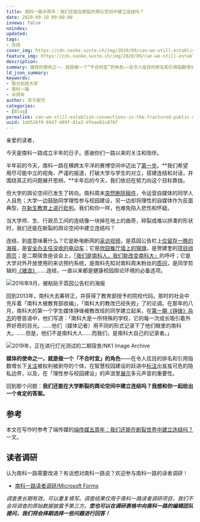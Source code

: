 ```yaml
---
title: 南科一路半周年：我们还能在断裂的舆论空间中建立连结吗？
date: 2020-09-10 09:00:00
isnews: false
noindex:
updated:
tags:
- 总结
cover_img: https://cdn.nanke.suste.ch/img/2020/09/can-we-still-establish-connections-in-the-fractured-public-opinion-space/banner.png
feature_img: https://cdn.nanke.suste.ch/img/2020/09/can-we-still-establish-connections-in-the-fractured-public-opinion-space/feature.svg
description:
summary: 媒体的使命之一，就是做一个“不合时宜”的角色——在令人炫目的排名和引用指数增长下关注被权利被剥夺的个体，在智慧校园建设的跃进中标注出岌岌可危的隐私边界，以及，在「理性参与校园建设」的声浪里展示多元声音的重要性。
ld_json_summary:
keywords:
- 南方科技大学
- 南科一路
- 半周年
author: 淳于妮可
categories:
- [Blog]
permalink: can-we-still-establish-connections-in-the-fractured-public-opinion-space
uuid: 1dd526f0-6947-409f-81a3-dfeae81c878f
---
```


亲爱的读者，

今天是南科一路成立半年的日子。感谢你们一路以来的关注和陪伴。

半年前的今天，南科一路在横跨太平洋的赛博空间中迈出了[第一步](https://nanke.suste.ch/2020/03/10/school-bus-plan-update/)。**我们希望用尽可能中立的视角、严谨的报道，打破大学与学生的对立，搭建连结和对话，并围绕真正的问题展开思辨。**半年后的今天，我们依旧在努力向这个目标靠拢。

但大学的舆论空间已发生了转向。南科周末[突然删除稿件](https://nanke.suste.ch/2020/03/28/sustech-weekly-deletes-posts/)，令运营自媒体的同学人人自危；大学一边鼓励同学理性参与校园建设，另一边却将理性的自媒体作为反面典型，[在新生教育上进行批判](https://news.nanke.suste.ch/2020/08/31/many-historical-incidents-mentioned-in-the-lecture-held-by-osa/)。我们和你一样，也难免陷入悲伤和怀疑。

当大学师、生、行政员工间的连结像一块掉在地上的曲奇，碎裂成难以拼凑的形状时，我们还能在断裂的舆论空间中建立连结吗？

连结，到底意味著什么？它是断电断网的[采访视频](https://v.youku.com/v_show/id_XMTgzNTYzMDkxNg==.html)，是荔园公告栏上[仅留存一晚的海报](https://cdn.nanke.suste.ch/img/2020/09/can-we-still-establish-connections-in-the-fractured-public-opinion-space/lychee-hill-poster.jpg)，是[安全办主任没收的电动车](https://t.me/SUSTechGG/787)；它是[欣园餐厅墙上的锦旗](https://news.nanke.suste.ch/2020/08/24/zhi-ren-shu-yuan-bei-zhi-zai-ying-xin-tui-song-zhong-cuo-wu-wan-geng/)，是贺建奎的[项目组网页](https://web.archive.org/web/20181127012140/http://www.sustc-genome.org.cn/)；是二期宿舍座谈会上，[「我们是南科人，我们能改变南科大」](https://nanke.suste.ch/2020/03/16/we-are-sustecher-we-can-change-sustech/)的呼吁；它是大学对外开放使用的来访预约系统，是南科先知对南科周末粉丝的[质问](https://mp.weixin.qq.com/s/hVDWHH4qssUDQTq1xdDHOA)，是同学剪辑的[《塘浪》](https://www.bilibili.com/video/av710694302)......连结，一直以来都是健康校园舆论环境的必备选项。

![2016年9月，被粘贴于荔园公告栏的海报](https://cdn.nanke.suste.ch/img/2020/09/can-we-still-establish-connections-in-the-fractured-public-opinion-space/lychee-hill-poster.jpg)

回到2013年，南科大去筹转正，并获得了教育部授予的院校代码。那时的社会中充斥着「南科大被教育部收编」，「南科大的教改已经失败」了的论调。在那年的八月，南科大的第一个学生媒体铮锋被教改班的同学建立起来，在[第一期《铮锋》杂志](https://cdn.nanke.suste.ch/doc/publications/incisive_blade/%E9%93%AE%E9%94%8B%E6%9D%82%E5%BF%97%E7%AC%AC%E4%B8%80%E6%9C%9F.pdf)的卷首语中，他们写道：「南科大是一所特殊的学校，它的每一次成长吸引着外界好奇的目光。......他们（媒体记者）用不同的形式记录下了他们眼里的南科大。......但是，他们不是南科大人......而我们，是南科大自己的记录者。」

![2019年，正在进行灯光测试的二期宿舍/NK1 Image Archive](https://cdn.nanke.suste.ch/img/2020/09/can-we-still-establish-connections-in-the-fractured-public-opinion-space/phase-2-dorm-lighting-test.jpg)

**媒体的使命之一，就是做一个「不合时宜」的角色**——在令人炫目的排名和引用指数增长下[关注](https://nanke.suste.ch/2020/05/14/students-sign-petition-for-final-policy/)被权利被剥夺的个体，在智慧校园建设的跃进中[标注](https://nanke.suste.ch/2020/05/16/face-recognition-complaint/)出岌岌可危的隐私边界，以及，在「理性参与校园建设」的声浪里[展示](https://nanke.suste.ch/2020/09/03/opinion-cooperation-and-opposition/)多元声音的重要性。

回到那个问题：**我们还能在大学断裂的舆论空间中建立连结吗？我想和你一起给出一个肯定的答案。**

## 参考

本文在写作时参考了端传媒的[端传媒五周年：我们还能在断裂世界中建立连结吗？](https://theinitium.com/article/20200803-notes-5th-year/)一文。

## 读者调研

认为南科一路需要改进？有话想对南科一路说？欢迎参与南科一路的读者调研！

- [南科一路读者调研/Microsoft Forms](https://forms.office.com/Pages/ResponsePage.aspx?id=DQSIkWdsW0yxEjajBLZtrQAAAAAAAAAAAAMAADFHSMdUQjUwVFMzU09WQ09EV0RZOFJCTVc2S1NZNy4u)

*调查表长期有效，可以重复填写。调查结果仅用于南科一路读者调研项目，我们不会将调查的原始数据披露予第三方。**您也可以在调研表格中向南科一路的编辑团队提问，我们将会择期选择一些问题进行回答！***

